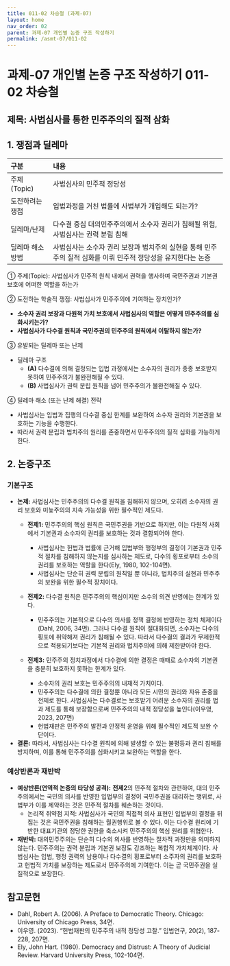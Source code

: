 ```yaml
---
title: 011-02 차승철 (과제-07)
layout: home
nav_order: 02
parent: 과제-07 개인별 논증 구조 작성하기
permalink: /asmt-07/011-02
---
```


# 과제-07 개인별 논증 구조 작성하기 011-02 차승철

## 제목: 사법심사를 통한 민주주의의 질적 삼화

## 1. 쟁점과 딜레마

| 구분 | 내용 |
|:---|:---|
| 주제(Topic) | 사법심사의 민주적 정당성 |
| 도전하려는 쟁점 | 입법과정을 거친 법률에 사법부가 개입해도 되는가? |
| 딜레마/난제 |다수결 중심 대의민주주의에서 소수자 권리가 침해될 위험, 사법심사는 권력 분립 침해 |
| 딜레마 해소 방법 | 사법심사는 소수자 권리 보장과 법치주의 실현을 통해 민주주의 질적 심화를 이뤄 민주적 정당성을 유지한다는 논증 |

① 주제(Topic): 사법심사가 민주적 원칙 내에서 권력을 행사하며 국민주권과 기본권 보호에 어떠한 역할을 하는가

② 도전하는 학술적 쟁점: 사법심사가 민주주의에 기여하는 장치인가?
- **소수자 권리 보장과 다원적 가치 보호에서 사법심사의 역할은 어떻게 민주주의를 심화시키는가?**
- **사법심사가 다수결 원칙과 국민주권의 민주주의 원칙에서 이탈하지 않는가?**

③ 유발되는 딜레마 또는 난제

- 딜레마 구조
  - **(A)** 다수결에 의해 결정되는 입법 과정에서는 소수자의 권리가 종종 보호받지 못하여 민주주의가 불완전해질 수 있다.
  - **(B)** 사법심사가 권력 분립 원칙을 넘어 민주주의가 불완전해질 수 있다.

④ 딜레마 해소 (또는 난제 해결) 전략

- 사법심사는 입법과 집행의 다수결 중심 한계를 보완하여 소수자 권리와 기본권을 보호하는 기능을 수행한다.
- 따라서 권력 분립과 법치주의 원리를 존중하면서 민주주의의 질적 심화를 가능하게 한다. 

## 2. 논증구조

### 기본구조

- **논제:** 사법심사는 민주주의의 다수결 원칙을 침해하지 않으며, 오히려 소수자의 권리 보호와 미눚주의의 지속 가능성을 위한 필수적인 제도다.
  - **전제1:** 민주주의의 핵심 원칙은 국민주권을 기반으로 하지만, 이는 다원적 사회에서 기본권과 소수자의 권리를 보호하는 것과 결합되어야 한다.
    - 사법심사는 헌법과 법률에 근거해 입법부와 행정부의 결정이 기본권과 민주적 절차를 침해하지 않는지를 심사하는 제도로, 다수의 횡포로부터 소수의 권리를 보호하는 역할을 한다(Ely, 1980, 102-104면). 
    - 사법심사는 단순히 권력 분립의 원칙일 뿐 아니라, 법치주의 실현과 민주주의 보완을 위한 필수적 장치이다.

  - **전제2:**  다수결 원칙은 민주주의의 핵심이지만 소수의 의견 반영에는 한계가 있다.
     - 민주주의는 기본적으로 다수의 의사를 정책 결정에 반영하는 정치 체제이다(Dahl, 2006, 34면). 그러나 다수결 원칙이 절대화되면, 소수자는 다수의 횡포에 취약해져 권리가 침해될 수 있다. 따라서 다수결의 결과가 무제한적으로 적용되기보다는 기본적 권리와 법치주의에 의해 제한받아야 한다.

  - **전제3:** 민주주의 정치과정에서 다수결에 의한 결정은 때때로 소수자의 기본권을 충분히 보호하지 못하는 한계가 있다.
    - 소수자의 권리 보호는 민주주의의 내재적 가치이다.
    - 민주주의는 다수결에 의한 결정뿐 아니라 모든 시민의 권리와 자유 존중을 전제로 한다. 사법심사는 다수결로는 보호받기 어려운 소수자의 권리를 법과 제도를 통해 보장함으로써 민주주의의 내적 정당성을 높인다(이우영, 2023, 207면)
    - 헌법재판은 민주주의 발전과 안정적 운영을 위해 필수적인 제도적 보완 수단이다.
- **결론:** 따라서, 사법심사는 다수결 원칙에 의해 발생할 수 있는 불평등과 권리 침해를 방지하며, 이를 통해 민주주의를 심화시키고 보완하는 역할을 한다.

### 예상반론과 재반박

- **예상반론(연역적 논증의 타당성 공격):** **전제2**의 민주적 절차와 관련하여, 대의 민주주의에서는 국민의 의사를 반영한 입법부의 결정이 국민주권을 대리하는 행위로, 사법부가 이를 제약하는 것은 민주적 절차를 훼손하는 것이다.
  - 논리적 취약점 지적: 사법심사가 국민의 직접적 의사 표현인 입법부의 결정을 뒤집는 것은 국민주권을 침해하는 월권행위로 볼 수 있다. 이는 다수결 원리에 기반한 대표기관의 정당한 권한을 축소시켜 민주주의의 핵심 원리를 위협한다.
- **재반박:** 대의민주주의는 단순히 다수의 의사를 반영하는 절차적 과정만을 의미하지 않는다. 민주주의는 권력 분립과 기본권 보장도 강조하는 복합적 가치체계이다. 사법심사는 입법, 행정 권력의 남용이나 다수결의 횡포로부터 소주자의 권리를 보호하고 헌법적 가치를 보장하는 제도로서 민주주의에 기여한다. 이는 곧 국민주권을 실질적으로 보장한다.

## 참고문헌

- Dahl, Robert A. (2006). A Preface to Democratic Theory. Chicago: University of Chicago Press, 34면.
- 이우영. (2023). “헌법재판의 민주주의 내적 정당성 고찰.” 입법연구, 20(2), 187-228, 207면.
- Ely, John Hart. (1980). Democracy and Distrust: A Theory of Judicial Review. Harvard University Press, 102-104면.